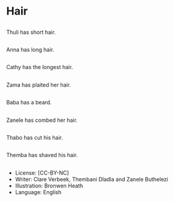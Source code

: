 # Hair

##
Thuli has short hair.

##
Anna has long hair.

##
Cathy has the longest
hair.

##
Zama has plaited her
hair.

##
Baba has a beard.

##
Zanele has combed her
hair.

##
Thabo has cut his hair.

##
Themba has shaved his
hair.

##
* License: [CC-BY-NC]
* Writer: Clare Verbeek, Thembani Dladla and Zanele
Buthelezi
* Illustration: Bronwen Heath
* Language: English
